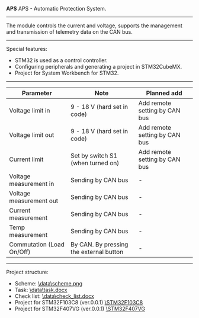 **APS**
APS - Automatic Protection System.

---

The module controls the current and voltage, supports the management and transmission of telemetry data on the CAN bus. 

---

Special features:
* STM32 is used as a control controller.
* Configuring peripherals and generating a project in STM32CubeMX.
* Project for System Workbench for STM32.

---

Parameter  					| Note										| Planned add
------------- 				| -------------								| ---
Voltage limit in   			| 9 - 18 V	(hard set in code)				| Add remote setting by CAN bus
Voltage limit out   		| 9 - 18 V	(hard set in code)				| Add remote setting by CAN bus
Current limit	  			| Set by switch S1 (when turned on)			| Add remote setting by CAN bus
Voltage measurement	in		| Sending by CAN bus						| -
Voltage measurement	out		| Sending by CAN bus						| -
Current measurement			| Sending by CAN bus						| -
Temp measurement			| Sending by CAN bus						| -
Commutation (Load On/Off)	| By CAN. By pressing the external button 	| -

---

Project structure:
* Scheme:								[\data\scheme.png](https://github.com/Blackghost56/APS/blob/master/data/scheme.png)
* Task:									[\data\task.docx](https://github.com/Blackghost56/APS/blob/master/data/task.docx)
* Check list:							[\data\check_list.docx](https://github.com/Blackghost56/APS/blob/master/data/check_list.docx)
* Project for STM32F103C8 (ver.0.0.1)	[\STM32F103C8](https://github.com/Blackghost56/APS/blob/master/STM32F103C8/)
* Project for STM32F407VG (ver.0.0.1)	[\STM32F407VG](https://github.com/Blackghost56/APS/blob/master/STM32F103C8/)

